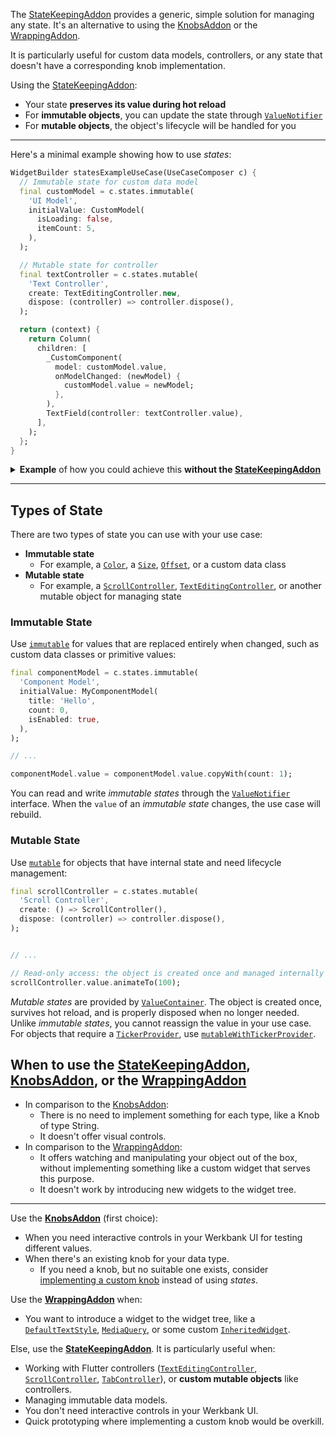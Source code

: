 The [StateKeepingAddon](../werkbank/StateKeepingAddon-class.html) provides a generic, simple solution for managing any state. It's an alternative to using the [KnobsAddon](Knobs-topic.html) or the [WrappingAddon](../werkbank/WrappingAddon-class.html).

It is particularly useful for custom data models, controllers, or any state that doesn't have a corresponding knob implementation.

Using the [StateKeepingAddon](../werkbank/StateKeepingAddon-class.html):
- Your state **preserves its value during hot reload**
- For **immutable objects**, you can update the state through [`ValueNotifier`](https://api.flutter.dev/flutter/foundation/ValueNotifier-class.html)
- For **mutable objects**, the object's lifecycle will be handled for you

---

Here's a minimal example showing how to use *states*:

```dart
WidgetBuilder statesExampleUseCase(UseCaseComposer c) {
  // Immutable state for custom data model
  final customModel = c.states.immutable(
    'UI Model',
    initialValue: CustomModel(
      isLoading: false,
      itemCount: 5,
    ),
  );

  // Mutable state for controller
  final textController = c.states.mutable(
    'Text Controller',
    create: TextEditingController.new,
    dispose: (controller) => controller.dispose(),
  );

  return (context) {
    return Column(
      children: [
        _CustomComponent(
          model: customModel.value,
          onModelChanged: (newModel) {
            customModel.value = newModel;
          },
        ),
        TextField(controller: textController.value),
      ],
    );
  };
}
```

<details>
<summary><b>Example</b> of how you could achieve this <b>without the <a href="../werkbank/StateKeepingAddon-class.html">StateKeepingAddon</a></b></summary>

This illustrates what issue the [StateKeepingAddon](../werkbank/StateKeepingAddon-class.html) solves for you, since **you don't have to do this**:

```dart
WidgetBuilder exampleWithoutStatesUseCase(UseCaseComposer c) {
  return (context) {
    return _StateProvider(
      builder: (context, model, controller) => Column(
        children: [
          _CustomComponent(
            model: model.value,
            onModelChanged: (newModel) {
              model.value = newModel;
            },
          ),
          TextField(controller: controller),
        ],
      ),
    );
  };
}

class _StateProvider extends StatefulWidget {
  const _StateProvider({
    required this.builder,
  });

  final Widget Function(
    BuildContext context,
    ValueNotifier<CustomModel> model,
    TextEditingController controller,
  ) builder;

  @override
  State<_StateProvider> createState() => _StateProviderState();
}

class _StateProviderState extends State<_StateProvider> {
  late final ValueNotifier<CustomModel> _model;
  late final TextEditingController _controller;

  @override
  void initState() {
    super.initState();
    _model = ValueNotifier(CustomModel());
    _controller = TextEditingController();
  }

  @override
  void dispose() {
    _model.dispose();
    _controller.dispose();
    super.dispose();
  }

  @override
  Widget build(BuildContext context) {
    return widget.builder(context, _model, _controller);
  }
}
```
</details>

---

## Types of State

There are two types of state you can use with your use case:

- **Immutable state**
  - For example, a [`Color`](https://api.flutter.dev/flutter/dart-ui/Color-class.html), a [`Size`](https://api.flutter.dev/flutter/dart-ui/Size-class.html), [`Offset`](https://api.flutter.dev/flutter/dart-ui/Offset-class.html), or a custom data class
- **Mutable state**
  - For example, a [`ScrollController`](https://api.flutter.dev/flutter/widgets/ScrollController-class.html), [`TextEditingController`](https://api.flutter.dev/flutter/widgets/TextEditingController-class.html), or another mutable object for managing state


### Immutable State

Use [`immutable`](../werkbank/StatesComposer/immutable.html) for values that are replaced entirely when changed, such as custom data classes or primitive values:

```dart
final componentModel = c.states.immutable(
  'Component Model',
  initialValue: MyComponentModel(
    title: 'Hello',
    count: 0,
    isEnabled: true,
  ),
);

// ...

componentModel.value = componentModel.value.copyWith(count: 1);
```

You can read and write *immutable states* through the [`ValueNotifier`](https://api.flutter.dev/flutter/foundation/ValueNotifier-class.html) interface. When the `value` of an *immutable state* changes, the use case will rebuild.

### Mutable State

Use [`mutable`](../werkbank/StatesComposer/mutable.html) for objects that have internal state and need lifecycle management:

```dart
final scrollController = c.states.mutable(
  'Scroll Controller',
  create: () => ScrollController(),
  dispose: (controller) => controller.dispose(),
);


// ...

// Read-only access: the object is created once and managed internally
scrollController.value.animateTo(100);
```

*Mutable states* are provided by [`ValueContainer`](../werkbank/ValueContainer-class.html). The object is created once, survives hot reload, and is properly disposed when no longer needed. Unlike *immutable states*, you cannot reassign the value in your use case.
For objects that require a [`TickerProvider`](https://api.flutter.dev/flutter/scheduler/TickerProvider-class.html), use [`mutableWithTickerProvider`](../werkbank/StatesComposer/mutableWithTickerProvider.html).

## When to use the [StateKeepingAddon](../werkbank/StateKeepingAddon-class.html), [KnobsAddon](Knobs-topic.html), or the [WrappingAddon](../werkbank/WrappingAddon-class.html)

- In comparison to the [KnobsAddon](Knobs-topic.html):
  - There is no need to implement something for each type, like a Knob of type String.
  - It doesn't offer visual controls.
- In comparison to the [WrappingAddon](../werkbank/WrappingAddon-class.html):
  - It offers watching and manipulating your object out of the box, without implementing something like a custom widget that serves this purpose.
  - It doesn't work by introducing new widgets to the widget tree. 
  
---

Use the **[KnobsAddon](Knobs-topic.html)** (first choice):
- When you need interactive controls in your Werkbank UI for testing different values.
- When there's an existing knob for your data type.
  - If you need a knob, but no suitable one exists, consider [implementing a custom knob](Knobs-topic.html) instead of using *states*.

Use the **[WrappingAddon](../werkbank/WrappingAddon-class.html)** when:
- You want to introduce a widget to the widget tree, like a [`DefaultTextStyle`](https://api.flutter.dev/flutter/widgets/DefaultTextStyle-class.html), [`MediaQuery`](https://api.flutter.dev/flutter/widgets/MediaQuery-class.html), or some custom [`InheritedWidget`](https://api.flutter.dev/flutter/widgets/InheritedWidget-class.html).

Else, use the **[StateKeepingAddon](../werkbank/StateKeepingAddon-class.html)**. It is particularly useful when:
- Working with Flutter controllers ([`TextEditingController`](https://api.flutter.dev/flutter/widgets/TextEditingController-class.html), [`ScrollController`](https://api.flutter.dev/flutter/widgets/ScrollController-class.html), [`TabController`](https://api.flutter.dev/flutter/material/TabController-class.html)), or **custom mutable objects** like controllers.
- Managing immutable data models.
- You don't need interactive controls in your Werkbank UI.
- Quick prototyping where implementing a custom knob would be overkill.
